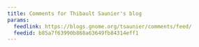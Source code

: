 ```yaml
---
title: Comments for Thibault Saunier's blog
params:
  feedlink: https://blogs.gnome.org/tsaunier/comments/feed/
  feedid: b85a7f63990b868a63649fb84314eff1
---
```


